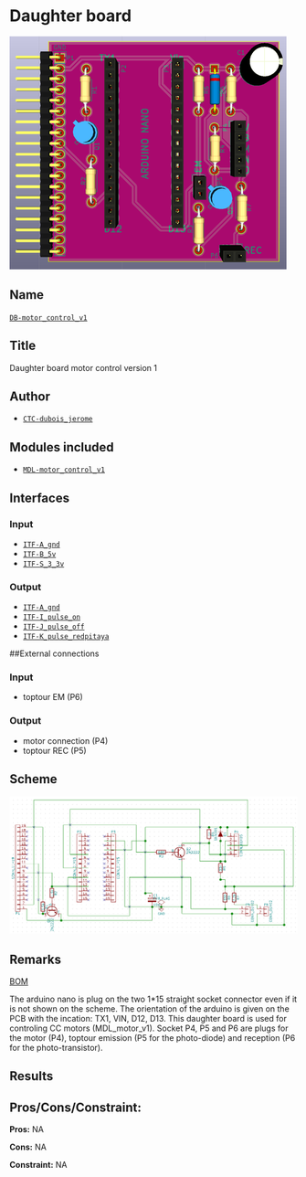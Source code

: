 # Daughter board
![](viewme.png)

## Name
[`DB-motor_control_v1`]()

## Title
Daughter board motor control version 1

## Author
* [`CTC-dubois_jerome`]()

## Modules included
* [`MDL-motor_control_v1`]()

## Interfaces
### Input
* [`ITF-A_gnd`]()
* [`ITF-B_5v`]()
* [`ITF-S_3_3v`]()

### Output
* [`ITF-A_gnd`]()
* [`ITF-I_pulse_on`]()
* [`ITF-J_pulse_off`]()
* [`ITF-K_pulse_redpitaya`]()

##External connections
### Input
* toptour EM (P6)

### Output
* motor connection (P4)
* toptour REC (P5)

## Scheme
![](images/scheme.png)

## Remarks
[BOM](./src/DB-motor_control_v1.csv)

The arduino nano is plug on the two 1*15 straight socket connector even if it is not shown on the scheme. The orientation of the arduino is given on the PCB with the incation: TX1, VIN, D12, D13. This daughter board is used for controling CC motors (MDL_motor_v1). Socket P4, P5 and P6 are plugs for the motor (P4), toptour emission (P5 for the photo-diode) and reception (P6 for the photo-transistor).

## Results

## Pros/Cons/Constraint:

**Pros:** NA

**Cons:** NA

**Constraint:** NA
